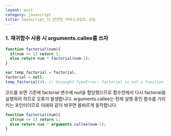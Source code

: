```yaml
---
layout: post
category: javascript
title: Javascript_더 안전한 자바스크립트 코딩
---
```


### 1. 재귀함수 사용 시 arguments.callee를 쓰자

```Javascript
function factorial(num){
  if(num <= 1) return 1;
  else return num * factorial(num-1);
}

var temp_factorial = factorial;
factorial = null;
temp_factorial(4); // Uncaught TypeError: factorial is not a function

```

코드를 보면 기존에 factorial 변수에 null을 할당했으므로 함수안에서 다시 factorial을 실행하려 하므로 오류가 발생합니다. arguments.callee는 현재 실행 중인 함수를 가리키는 포인터이므로 아래와 같이 바꾸면 올바르게 동작합니다.

```Javascript
function factorial(num){
  if(num <= 1) return 1;
  else return num * arguments.callee(num-1);
}
```
